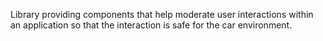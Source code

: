 Library providing components that help moderate user interactions within an application so that the interaction is safe for the car environment.
